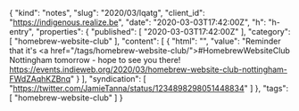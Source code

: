 {
  "kind": "notes",
  "slug": "2020/03/lqatg",
  "client_id": "https://indigenous.realize.be",
  "date": "2020-03-03T17:42:00Z",
  "h": "h-entry",
  "properties": {
    "published": [
      "2020-03-03T17:42:00Z"
    ],
    "category": [
      "homebrew-website-club"
    ],
    "content": [
      {
        "html": "",
        "value": "Reminder that it's <a href=\"/tags/homebrew-website-club/\">#HomebrewWebsiteClub</a> Nottingham tomorrow - hope to see you there! https://events.indieweb.org/2020/03/homebrew-website-club-nottingham-FWdZAqhKZBnq"
      }
    ],
    "syndication": [
      "https://twitter.com/JamieTanna/status/1234898298051448834"
    ]
  },
  "tags": [
    "homebrew-website-club"
  ]
}
